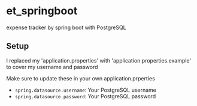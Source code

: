 # et_springboot
expense tracker by spring boot with PostgreSQL


## Setup
I replaced my 'application.properties' with 'application.properties.example' to cover my username and password

Make sure to update these in your own application.prperties
- `spring.datasource.username`: Your PostgreSQL username
- `spring.datasource.password`: Your PostgreSQL password
